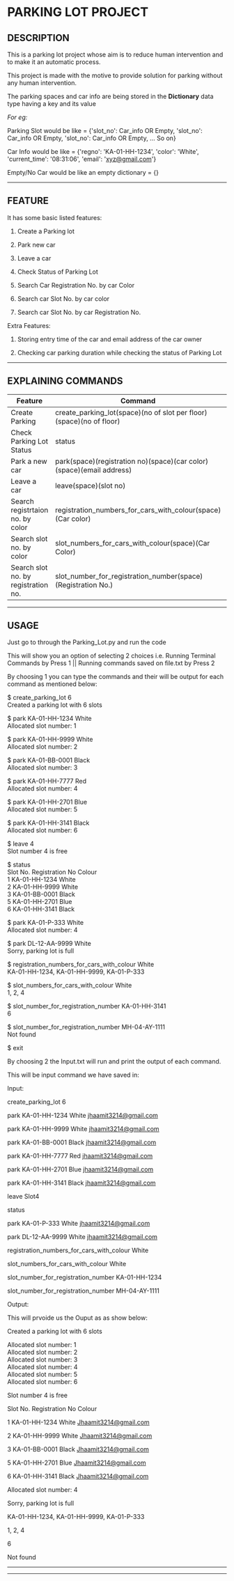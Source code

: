 # PARKING LOT PROJECT

## DESCRIPTION

This is a parking lot project whose aim is to reduce human intervention and to make it an automatic process.

This project is made with the motive to provide solution for parking without any human intervention.

The parking spaces and car info are being stored in the **Dictionary** data type having a key and its value


_For eg:_

Parking Slot would be like = {'slot_no': Car_info OR Empty, 'slot_no': Car_info OR Empty, 'slot_no': Car_info OR Empty, ... So on}

Car Info would be like = {'regno': 'KA-01-HH-1234', 'color': 'White', 'current_time': '08:31:06', 'email': 'xyz@gmail.com'}

Empty/No Car would be like an empty dictionary = {}

---

## FEATURE

It has some basic listed features:

1. Create a Parking lot

2. Park new car

3. Leave a car

4. Check Status of Parking Lot

5. Search Car Registration No. by car Color

6. Search car Slot No. by car color

7. Search car Slot No. by car Registration No.

Extra Features:


1. Storing entry time of the car and email address of the car owner

2. Checking car parking duration while checking the status of Parking Lot

---

## EXPLAINING COMMANDS

| Feature                             | Command                                                              | Eg                                                |
| ----------------------------------- | -------------------------------------------------------------------- | ------------------------------------------------- |
| Create Parking                      | create_parking_lot(space)(no of slot per floor)(space)(no of floor)  | create_parking_lot 6 1                            |
| Check Parking Lot Status            | status                                                               | status                                            |
| Park a new car                      | park(space)(registration no)(space)(car color)(space)(email address) | park KA-01-HH-1234 White jhaamit3214@gmail.com |
| Leave a car                         | leave(space)(slot no)                                                | leave Floor1Slot4                                 |
| Search registrtaion no. by color    | registration_numbers_for_cars_with_colour(space)(Car color)          | registration_numbers_for_cars_with_colour White   |
| Search slot no. by color            | slot_numbers_for_cars_with_colour(space)(Car Color)                  | slot_numbers_for_cars_with_colour White           |
| Search slot no. by registration no. | slot_number_for_registration_number(space)(Registration No.)         | slot_number_for_registration_number KA-01-HH-1234 |

---

## USAGE

Just go to through the Parking_Lot.py and run the code 

This will show you an option of selecting 2 choices i.e. Running Terminal Commands by Press 1 || Running commands saved on file.txt by Press 2

By choosing 1 you can type the commands and their will be output for each command as mentioned below:

$ create_parking_lot 6  
Created a parking lot with 6 slots  

$ park KA-01-HH-1234 White  
Allocated slot number: 1  

$ park KA-01-HH-9999 White  
Allocated slot number: 2  

$ park KA-01-BB-0001 Black  
Allocated slot number: 3  

$ park KA-01-HH-7777 Red  
Allocated slot number: 4  

$ park KA-01-HH-2701 Blue  
Allocated slot number: 5  

$ park KA-01-HH-3141 Black  
Allocated slot number: 6  

$ leave 4  
Slot number 4 is free  

$ status  
Slot No. Registration No Colour  
1 KA-01-HH-1234 White  
2 KA-01-HH-9999 White  
3 KA-01-BB-0001 Black  
5 KA-01-HH-2701 Blue  
6 KA-01-HH-3141 Black  

$ park KA-01-P-333 White  
Allocated slot number: 4  

$ park DL-12-AA-9999 White  
Sorry, parking lot is full  

$ registration_numbers_for_cars_with_colour White  
KA-01-HH-1234, KA-01-HH-9999, KA-01-P-333  

$ slot_numbers_for_cars_with_colour White  
1, 2, 4  

$ slot_number_for_registration_number KA-01-HH-3141  
6  

$ slot_number_for_registration_number MH-04-AY-1111  
Not found  

$ exit



By choosing 2 the Input.txt will run and print the output of each command.

This will be input command we have saved in:

Input:

create_parking_lot 6

park KA-01-HH-1234 White jhaamit3214@gmail.com

park KA-01-HH-9999 White jhaamit3214@gmail.com

park KA-01-BB-0001 Black jhaamit3214@gmail.com

park KA-01-HH-7777 Red jhaamit3214@gmail.com

park KA-01-HH-2701 Blue jhaamit3214@gmail.com

park KA-01-HH-3141 Black jhaamit3214@gmail.com

leave Slot4

status

park KA-01-P-333 White jhaamit3214@gmail.com

park DL-12-AA-9999 White jhaamit3214@gmail.com

registration_numbers_for_cars_with_colour White

slot_numbers_for_cars_with_colour White

slot_number_for_registration_number KA-01-HH-1234

slot_number_for_registration_number MH-04-AY-1111

Output:

This will prvoide us the Ouput as as show below:

Created a parking lot with 6 slots

Allocated slot number: 1  
Allocated slot number: 2  
Allocated slot number: 3  
Allocated slot number: 4  
Allocated slot number: 5  
Allocated slot number: 6

Slot number 4 is free 

Slot No. Registration No Colour

1 KA-01-HH-1234 White  Jhaamit3214@gmail.com

2 KA-01-HH-9999 White  Jhaamit3214@gmail.com

3 KA-01-BB-0001 Black  Jhaamit3214@gmail.com

5 KA-01-HH-2701 Blue   Jhaamit3214@gmail.com

6 KA-01-HH-3141 Black  Jhaamit3214@gmail.com

Allocated slot number: 4

Sorry, parking lot is full

KA-01-HH-1234, KA-01-HH-9999, KA-01-P-333

1, 2, 4

6

Not found



---

---
